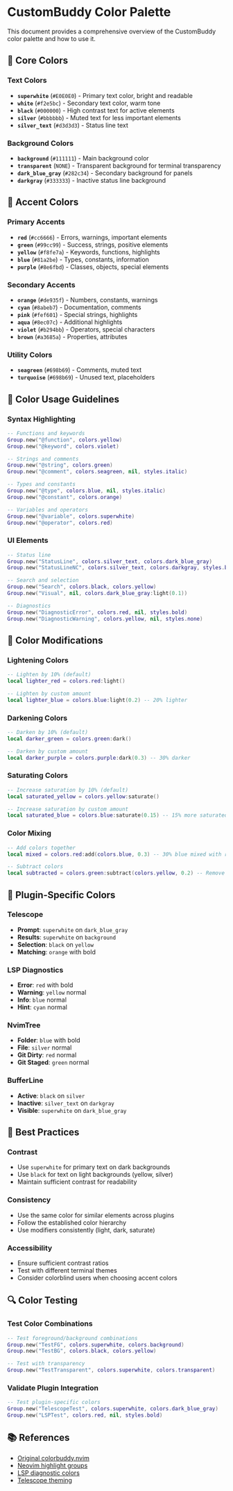 # CustomBuddy Color Palette

This document provides a comprehensive overview of the CustomBuddy color palette and how to use it.

## 🎨 Core Colors

### Text Colors
- **`superwhite`** (`#E0E0E0`) - Primary text color, bright and readable
- **`white`** (`#f2e5bc`) - Secondary text color, warm tone
- **`black`** (`#000000`) - High contrast text for active elements
- **`silver`** (`#bbbbbb`) - Muted text for less important elements
- **`silver_text`** (`#d3d3d3`) - Status line text

### Background Colors
- **`background`** (`#111111`) - Main background color
- **`transparent`** (`NONE`) - Transparent background for terminal transparency
- **`dark_blue_gray`** (`#282c34`) - Secondary background for panels
- **`darkgray`** (`#333333`) - Inactive status line background

## 🌈 Accent Colors

### Primary Accents
- **`red`** (`#cc6666`) - Errors, warnings, important elements
- **`green`** (`#99cc99`) - Success, strings, positive elements
- **`yellow`** (`#f8fe7a`) - Keywords, functions, highlights
- **`blue`** (`#81a2be`) - Types, constants, information
- **`purple`** (`#8e6fbd`) - Classes, objects, special elements

### Secondary Accents
- **`orange`** (`#de935f`) - Numbers, constants, warnings
- **`cyan`** (`#8abeb7`) - Documentation, comments
- **`pink`** (`#fef601`) - Special strings, highlights
- **`aqua`** (`#8ec07c`) - Additional highlights
- **`violet`** (`#b294bb`) - Operators, special characters
- **`brown`** (`#a3685a`) - Properties, attributes

### Utility Colors
- **`seagreen`** (`#698b69`) - Comments, muted text
- **`turquoise`** (`#698b69`) - Unused text, placeholders

## 🎯 Color Usage Guidelines

### Syntax Highlighting
```lua
-- Functions and keywords
Group.new("@function", colors.yellow)
Group.new("@keyword", colors.violet)

-- Strings and comments
Group.new("@string", colors.green)
Group.new("@comment", colors.seagreen, nil, styles.italic)

-- Types and constants
Group.new("@type", colors.blue, nil, styles.italic)
Group.new("@constant", colors.orange)

-- Variables and operators
Group.new("@variable", colors.superwhite)
Group.new("@operator", colors.red)
```

### UI Elements
```lua
-- Status line
Group.new("StatusLine", colors.silver_text, colors.dark_blue_gray)
Group.new("StatusLineNC", colors.silver_text, colors.darkgray, styles.bold)

-- Search and selection
Group.new("Search", colors.black, colors.yellow)
Group.new("Visual", nil, colors.dark_blue_gray:light(0.1))

-- Diagnostics
Group.new("DiagnosticError", colors.red, nil, styles.bold)
Group.new("DiagnosticWarning", colors.yellow, nil, styles.none)
```

## 🔧 Color Modifications

### Lightening Colors
```lua
-- Lighten by 10% (default)
local lighter_red = colors.red:light()

-- Lighten by custom amount
local lighter_blue = colors.blue:light(0.2) -- 20% lighter
```

### Darkening Colors
```lua
-- Darken by 10% (default)
local darker_green = colors.green:dark()

-- Darken by custom amount
local darker_purple = colors.purple:dark(0.3) -- 30% darker
```

### Saturating Colors
```lua
-- Increase saturation by 10% (default)
local saturated_yellow = colors.yellow:saturate()

-- Increase saturation by custom amount
local saturated_blue = colors.blue:saturate(0.15) -- 15% more saturated
```

### Color Mixing
```lua
-- Add colors together
local mixed = colors.red:add(colors.blue, 0.3) -- 30% blue mixed with red

-- Subtract colors
local subtracted = colors.green:subtract(colors.yellow, 0.2) -- Remove 20% yellow from green
```

## 🎨 Plugin-Specific Colors

### Telescope
- **Prompt**: `superwhite` on `dark_blue_gray`
- **Results**: `superwhite` on `background`
- **Selection**: `black` on `yellow`
- **Matching**: `orange` with bold

### LSP Diagnostics
- **Error**: `red` with bold
- **Warning**: `yellow` normal
- **Info**: `blue` normal
- **Hint**: `cyan` normal

### NvimTree
- **Folder**: `blue` with bold
- **File**: `silver` normal
- **Git Dirty**: `red` normal
- **Git Staged**: `green` normal

### BufferLine
- **Active**: `black` on `silver`
- **Inactive**: `silver_text` on `darkgray`
- **Visible**: `superwhite` on `dark_blue_gray`

## 🌟 Best Practices

### Contrast
- Use `superwhite` for primary text on dark backgrounds
- Use `black` for text on light backgrounds (yellow, silver)
- Maintain sufficient contrast for readability

### Consistency
- Use the same color for similar elements across plugins
- Follow the established color hierarchy
- Use modifiers consistently (light, dark, saturate)

### Accessibility
- Ensure sufficient contrast ratios
- Test with different terminal themes
- Consider colorblind users when choosing accent colors

## 🔍 Color Testing

### Test Color Combinations
```lua
-- Test foreground/background combinations
Group.new("TestFG", colors.superwhite, colors.background)
Group.new("TestBG", colors.black, colors.yellow)

-- Test with transparency
Group.new("TestTransparent", colors.superwhite, colors.transparent)
```

### Validate Plugin Integration
```lua
-- Test plugin-specific colors
Group.new("TelescopeTest", colors.superwhite, colors.dark_blue_gray)
Group.new("LSPTest", colors.red, nil, styles.bold)
```

## 📚 References

- [Original colorbuddy.nvim](https://github.com/tjdevries/colorbuddy.nvim)
- [Neovim highlight groups](https://neovim.io/doc/user/syntax.html#highlight-groups)
- [LSP diagnostic colors](https://neovim.io/doc/user/lsp.html#lsp-diagnostics)
- [Telescope theming](https://github.com/nvim-telescope/telescope.nvim#theming)
